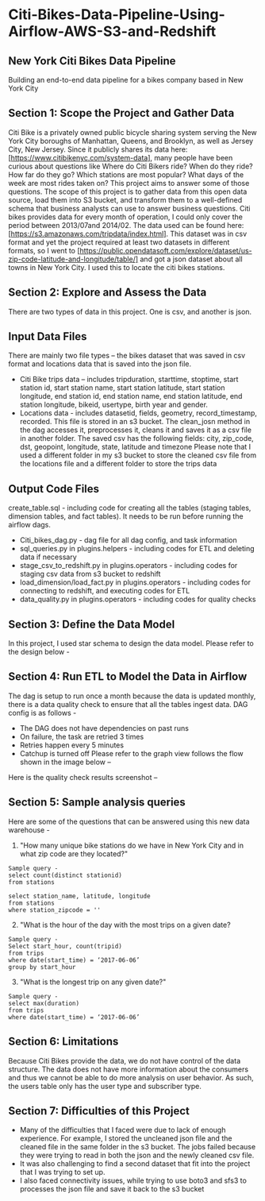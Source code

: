 # Citi-Bikes-Data-Pipeline-Using-Airflow-AWS-S3-and-Redshift
## New York Citi Bikes Data Pipeline 
Building an end-to-end data pipeline for a bikes company based in New York City
## Section 1: Scope the Project and Gather Data
Citi Bike is a privately owned public bicycle sharing system serving the New York City boroughs of Manhattan, Queens, and Brooklyn, as well as Jersey City, New Jersey. Since it publicly shares its data here: [https://www.citibikenyc.com/system-data], many people have been curious about questions like Where do Citi Bikers ride? When do they ride? How far do they go? Which stations are most popular? What days of the week are most rides taken on? This project aims to answer some of those questions.
The scope of this project is to gather data from this open data source, load them into S3 bucket, and transform them to a well-defined schema that business analysts can use to answer business questions. Citi bikes provides data for every month of operation, I could only cover the period between 2013/07and 2014/02. The data used can be found here: [https://s3.amazonaws.com/tripdata/index.html]. This dataset was in csv format and yet the project required at least two datasets in different formats, so I went to [https://public.opendatasoft.com/explore/dataset/us-zip-code-latitude-and-longitude/table/] and got a json dataset about all towns in New York City. I used this to locate the citi bikes stations.
## Section 2: Explore and Assess the Data
There are two types of data in this project. One is csv, and another is json.
## Input Data Files
There are mainly two file types – the bikes dataset that was saved in csv format and locations data that is saved into the json file.
- Citi Bike trips data – includes tripduration, starttime, stoptime, start station id, start station name, start station latitude, start station longitude, end station id, end station name, end station latitude, end station longitude, bikeid, usertype, birth year and gender.
- Locations data - includes datasetid, fields, geometry, record_timestamp, recorded. This file is stored in an s3 bucket. The clean_josn method in the dag accesses it, preprocesses it, cleans it and saves it as a csv file in another folder. The saved csv has the following fields: city, zip_code, dst, geopoint, longitude, state, latitude and timezone
Please note that I used a different folder in my s3 bucket to store the cleaned csv file from the locations file and a different folder to store the trips data
## Output Code Files
create_table.sql - including code for creating all the tables (staging tables, dimension tables, and fact tables). It needs to be run before running the airflow dags.
- Citi_bikes_dag.py - dag file for all dag config, and task information
- sql_queries.py in plugins.helpers - including codes for ETL and deleting data if necessary
- stage_csv_to_redshift.py in plugins.operators - including codes for staging csv data from s3 bucket to redshift
- load_dimension/load_fact.py in plugins.operators - including codes for connecting to redshift, and executing codes for ETL
- data_quality.py in plugins.operators - including codes for quality checks
## Section 3: Define the Data Model
In this project, I used star schema to design the data model. Please refer to the design below -

## Section 4: Run ETL to Model the Data in Airflow
The dag is setup to run once a month because the data is updated monthly, there is a data quality check to ensure that all the tables ingest data.
DAG config is as follows -
-	The DAG does not have dependencies on past runs
-	On failure, the task are retried 3 times
-	Retries happen every 5 minutes
-	Catchup is turned off
Please refer to the graph view follows the flow shown in the image below – 

Here is the quality check results screenshot – 

## Section 5: Sample analysis queries
Here are some of the questions that can be answered using this new data warehouse -
1.	"How many unique bike stations do we have in New York City and in what zip code are they located?"
```
Sample query -
select count(distinct stationid) 
from stations

select station_name, latitude, longitude
from stations
where station_zipcode = ''
```

2.	"What is the hour of the day with the most trips on a given date?
```
Sample query -
Select start_hour, count(tripid) 
from trips
where date(start_time) = ‘2017-06-06’
group by start_hour
```
3.	"What is the longest trip on any given date?"
```
Sample query -
select max(duration) 
from trips
where date(start_time) = ‘2017-06-06’
```
## Section 6: Limitations
Because Citi Bikes provide the data, we do not have control of the data structure. The data does not have more information about the consumers and thus we cannot be able to do more analysis on user behavior. As such, the users table only has the user type and subscriber type.  
## Section 7: Difficulties of this Project
-	Many of the difficulties that I faced were due to lack of enough experience. For example, I stored the uncleaned json file and the cleaned file in the same folder in the s3 bucket. The jobs failed because they were trying to read in both the json and the newly cleaned csv file.
-	It was also challenging to find a second dataset that fit into the project that I was trying to set up.
-	I also faced connectivity issues, while trying to use boto3 and sfs3 to processes the json file and save it back to the s3 bucket
